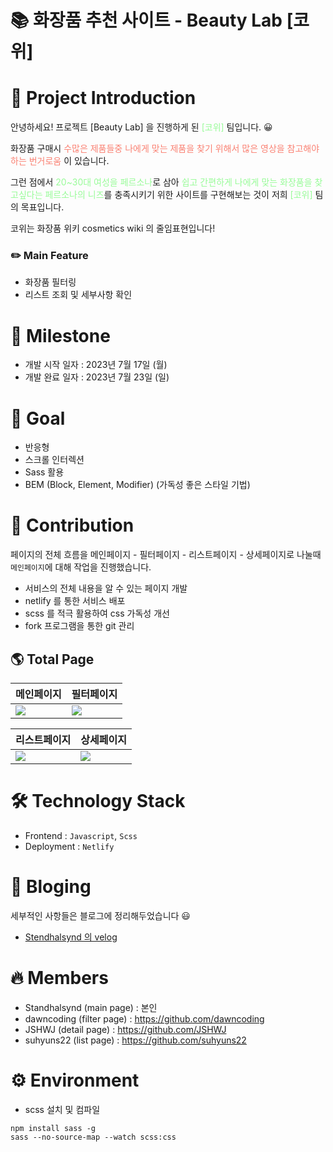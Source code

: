 # 📚 화장품 추천 사이트 - Beauty Lab [코위]

# 📗 Project Introduction

안녕하세요! 프로젝트 [Beauty Lab] 을 진행하게 된 <span style="color: palegreen">[코위]</span> 팀입니다. 😀

화장품 구매시 <span style="color: salmon">수많은 제품들중 나에게 맞는 제품을 찾기 위해서 많은 영상을 참고해야 하는 번거로움 </span>이 있습니다.

그런 점에서 <span style="color: palegreen">20~30대 여성을 페르소나</span>로 삼아 <span style="color: palegreen">쉽고 간편하게 나에게 맞는 화장품을 찾고싶다는 페르소나의 니즈</span>를 충족시키기 위한 사이트를 구현해보는 것이 저희 <span style="color: palegreen">[코위]</span> 팀의 목표입니다.

코위는 화장품 위키 cosmetics wiki 의 줄임표현입니다!

### ✏️ Main Feature

- 화장품 필터링
- 리스트 조회 및 세부사항 확인

# 📘 Milestone

- 개발 시작 일자 : 2023년 7월 17일 (월)
- 개발 완료 일자 : 2023년 7월 23일 (일)

# 📘 Goal

- 반응형
- 스크롤 인터렉션
- Sass 활용
- BEM (Block, Element, Modifier) (가독성 좋은 스타일 기법)

# 📘 Contribution

페이지의 전체 흐름을 메인페이지 - 필터페이지 - 리스트페이지 - 상세페이지로 나눌때 `메인페이지`에 대해 작업을 진행했습니다.

- 서비스의 전체 내용을 알 수 있는 페이지 개발
- netlify 를 통한 서비스 배포
- scss 를 적극 활용하여 css 가독성 개선
- fork 프로그램을 통한 git 관리

## 🌎 Total Page

| 메인페이지                                                                                        | 필터페이지                                                                                        |
| ------------------------------------------------------------------------------------------------- | ------------------------------------------------------------------------------------------------- |
| ![](https://velog.velcdn.com/images/qmflf556/post/a11e286c-aa98-451b-a16e-c2b3f98bc2c4/image.png) | ![](https://velog.velcdn.com/images/qmflf556/post/adce0b7c-0d01-4b3e-ac92-2256b030654f/image.png) |

| 리스트페이지                                                                                      | 상세페이지                                                                                        |
| ------------------------------------------------------------------------------------------------- | ------------------------------------------------------------------------------------------------- |
| ![](https://velog.velcdn.com/images/qmflf556/post/175a587f-55b7-4709-8dde-e477b30d9f56/image.png) | ![](https://velog.velcdn.com/images/qmflf556/post/8539ad9d-a2c7-4072-b377-c39acef28416/image.png) |

# 🛠️ Technology Stack

- Frontend : `Javascript`, `Scss`
- Deployment : `Netlify`

# 📓 Bloging

세부적인 사항들은 블로그에 정리해두었습니다 😃

- [Stendhalsynd 의 velog](https://velog.io/@qmflf556/%ED%8F%AC%EC%8A%A4%EC%BD%94x%EC%BD%94%EB%94%A9%EC%98%A8-KDT-Web-8-3%EC%A3%BC%EC%B0%A8-%ED%9A%8C%EA%B3%A02-Team-Project%EC%BD%94%EC%9C%84-Cosmetics-Wiki-%ED%99%94%EC%9E%A5%ED%92%88-%EC%B6%94%EC%B2%9C-%EC%82%AC%EC%9D%B4%ED%8A%B8#--%EA%B7%9C%EC%B9%99at-rule)

# 🔥 Members

- Standhalsynd (main page) : 본인
- dawncoding (filter page) : https://github.com/dawncoding
- JSHWJ (detail page) : https://github.com/JSHWJ
- suhyuns22 (list page) : https://github.com/suhyuns22

# ⚙️ Environment

- scss 설치 및 컴파일

```
npm install sass -g
sass --no-source-map --watch scss:css
```